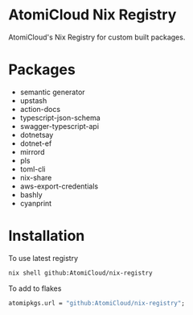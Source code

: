 # AtomiCloud Nix Registry

AtomiCloud's Nix Registry for custom built packages. 


# Packages

- semantic generator
- upstash
- action-docs
- typescript-json-schema
- swagger-typescript-api
- dotnetsay
- dotnet-ef
- mirrord
- pls
- toml-cli
- nix-share
- aws-export-credentials
- bashly
- cyanprint

# Installation

To use latest registry

```bash
nix shell github:AtomiCloud/nix-registry
```

To add to flakes
```nix
atomipkgs.url = "github:AtomiCloud/nix-registry";
```
